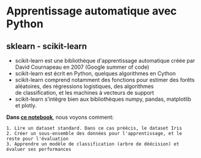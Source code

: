 # Apprentissage automatique avec Python

## sklearn - scikit-learn

* scikit-learn est une bibliothèque d'apprentissage automatique créée par David Cournapeau en 2007 (Google summer of code)
* scikit-learn est écrit en Python, quelques algorithmes en Cython
* scikit-learn comprend notamment des fonctions pour estimer des forêts aléatoires, des régressions logistiques, des algorithmes de classification, et les machines à vecteurs de support
* scikit-learn s’intègre bien aux bibliothèques numpy, pandas, matplotlib et plotly.

**Dans [ce notebook](https://renkulab.io/projects/eng209/eng209-sklearn/files/blob/notebooks/classification-exemple.ipynb)**, nous voyons comment:

    1. Lire un dataset standard. Dans ce cas préécis, le dataset Iris
    2. Créer un sous-ensemble des données pour l'apprentissage, et le reste pour l'évaluation
    3. Apprendre un modèle de classification (arbre de déécision) et évaluer ses performances
